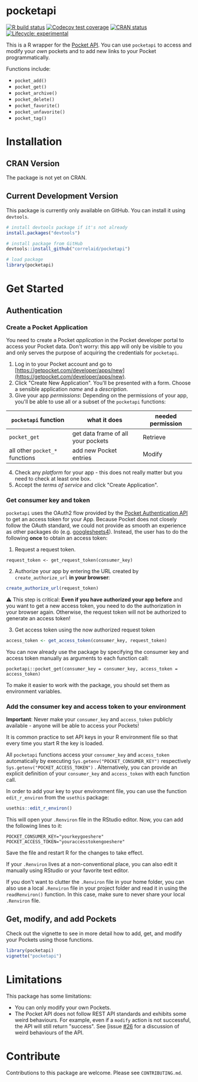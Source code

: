 # pocketapi

<!-- badges: start -->

[![R build status](https://github.com/CorrelAid/pocketapi/workflows/R-CMD-check/badge.svg)](https://github.com/CorrelAid/pocketapi/actions)
[![Codecov test coverage](https://codecov.io/gh/CorrelAid/pocketapi/branch/master/graph/badge.svg)](https://codecov.io/gh/CorrelAid/pocketapi?branch=master)
[![CRAN status](https://www.r-pkg.org/badges/version/pocketapi)](https://CRAN.R-project.org/package=pocketapi)
[![Lifecycle: experimental](https://img.shields.io/badge/lifecycle-experimental-orange.svg)](https://www.tidyverse.org/lifecycle/#experimental)

<!-- badges: end -->

This is a R wrapper for the [Pocket API](https://getpocket.com/developer/docs/overview). You can use `pocketapi` to access and modify your _own_ pockets and to add new links to your Pocket programmatically.

Functions include:

- `pocket_add()`
- `pocket_get()`
- `pocket_archive()`
- `pocket_delete()`
- `pocket_favorite()`
- `pocket_unfavorite()`
- `pocket_tag()`

# Installation

## CRAN Version

The package is not yet on CRAN.

## Current Development Version

This package is currently only available on GitHub. You can install it using `devtools`.

```r
# install devtools package if it's not already
install.packages("devtools")

# install package from GitHub
devtools::install_github("correlaid/pocketapi")

# load package
library(pocketapi)
```

# Get Started

## Authentication

### Create a Pocket Application

You need to create a Pocket _application_ in the Pocket developer portal to access your Pocket data. Don't worry: this app will only be visible to you and only serves the purpose of acquiring the credentials for `pocketapi`.

1. Log in to your Pocket account and go to [https://getpocket.com/developer/apps/new](https://getpocket.com/developer/apps/new).
2. Click "Create New Application". You'll be presented with a form. Choose a sensible application _name_ and a _description_.
3. Give your app _permissions_: Depending on the permissions of your app, you'll be able to use all or a subset of the `pocketapi` functions:

| `pocketapi` function           | what it does                       | needed permission |
| ------------------------------ | ---------------------------------- | ----------------- |
| `pocket_get`                   | get data frame of all your pockets | Retrieve          |
| all other `pocket_*` functions | add new Pocket entries             | Modify            |

4. Check any _platform_ for your app - this does not really matter but you need to check at least one box.
5. Accept the _terms of service_ and click "Create Application".

### Get consumer key and token

`pocketapi` uses the OAuth2 flow provided by the [Pocket Authentication API](https://getpocket.com/developer/docs/authentication) to get an access token for your App. Because Pocket does not closely follow the OAuth standard, we could not provide as smooth an experience as other packages do (e.g. [googlesheets4](https://github.com/tidyverse/googlesheets4)). Instead, the user has to do the following **once** to obtain an access token:

1. Request a request token.
```
request_token <- get_request_token(consumer_key)
```

2. Authorize your app by entering the URL created by `create_authorize_url` **in your browser**:

```r
create_authorize_url(request_token)
```

:warning: This step is critical: **Even if you have authorized your app before** and you want to get a new access token, you need to do the authorization in your browser again. Otherwise, the request token will not be authorized to generate an access token!

3. Get access token using the now authorized request token

```r
access_token <- get_access_token(consumer_key, request_token)
```

You can now already use the package by specifying the consumer key and access token manually as arguments to each function call: 

```
pocketapi::pocket_get(consumer_key = consumer_key, access_token = access_token)
```

To make it easier to work with the package, you should set them as environment variables. 

### Add the consumer key and access token to your environment

**Important**: Never make your `consumer_key` and `access_token` publicly available - anyone will be able to access your Pockets!

It is common practice to set API keys in your R environment file so that every time you start R the key is loaded.

All `pocketapi` functions access your `consumer_key` and `access_token` automatically by executing `Sys.getenv("POCKET_CONSUMER_KEY")` respectively `Sys.getenv("POCKET_ACCESS_TOKEN")` . Alternatively, you can provide an explicit definition of your `consumer_key` and `access_token` with each function call.

In order to add your key to your environment file, you can use the function `edit_r_environ` from the `usethis` package:

```r
usethis::edit_r_environ()
```

This will open your `.Renviron` file in the RStudio editor. Now, you can add the following lines to it:

```
POCKET_CONSUMER_KEY="yourkeygoeshere"
POCKET_ACCESS_TOKEN="youraccesstokengoeshere"
```

Save the file and restart R for the changes to take effect.

If your `.Renviron` lives at a non-conventional place, you can also edit it manually using RStudio or your favorite text editor.

If you don't want to clutter the `.Renviron` file in your home folder, you can also use a local `.Renviron` file in your project folder and read it in using the `readRenviron()` function. In this case, make sure to never share your local `.Renviron` file.

## Get, modify, and add Pockets

Check out the vignette to see in more detail how to add, get, and modify your Pockets using those functions.

```r
library(pocketapi)
vignette("pocketapi")
```

# Limitations

This package has some limitations:

- You can only modify your own Pockets.
- The Pocket API does not follow REST API standards and exhibits some weird behaviours. For example, even if a `modify` action is not successful, the API will still return "success". See [issue [#26](https://github.com/CorrelAid/pocketapi/issues/26) for a discussion of weird behaviours of the API.

# Contribute

Contributions to this package are welcome. Please see `CONTRIBUTING.md`.
